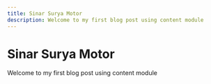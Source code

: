 ```yaml
---
title: Sinar Surya Motor
description: Welcome to my first blog post using content module
---
```


# Sinar Surya Motor

Welcome to my first blog post using content module